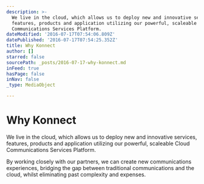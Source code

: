 ```yaml
---
description: >-
  We live in the cloud, which allows us to deploy new and innovative services,
  features, products and application utilizing our powerful, scaleable Cloud
  Communications Services Platform.
dateModified: '2016-07-17T07:54:06.809Z'
datePublished: '2016-07-17T07:54:25.352Z'
title: Why Konnect
author: []
starred: false
sourcePath: _posts/2016-07-17-why-konnect.md
inFeed: true
hasPage: false
inNav: false
_type: MediaObject

---
```

# Why Konnect

We live in the cloud, which allows us to deploy new and innovative services, features, products and application utilizing our powerful, scaleable Cloud Communications Services Platform.

By working closely with our partners, we can create new communications experiences, bridging the gap between traditional communications and the cloud, whilst eliminating past complexity and expenses.